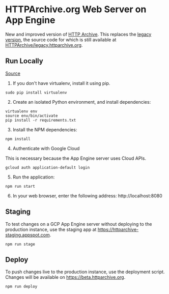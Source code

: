 # HTTPArchive.org Web Server on App Engine
New and improved version of [HTTP Archive](https://httparchive.org). This replaces the [legacy version](https://legacy.httparchive.org), the source code for which is still available at [HTTPArchive/legacy.httparchive.org](https://github.com/HTTPArchive/legacy.httparchive.org).

## Run Locally

[Source](https://cloud.google.com/appengine/docs/flexible/python/quickstart)

1. If you don't have virtualenv, install it using pip.

```
sudo pip install virtualenv
```

2. Create an isolated Python environment, and install dependencies:

```
virtualenv env
source env/bin/activate
pip install -r requirements.txt
```

3. Install the NPM dependencies:

```
npm install
```

4. Authenticate with Google Cloud

This is necessary because the App Engine server uses Cloud APIs.

```
gcloud auth application-default login
```

5. Run the application:

```
npm run start
```

6. In your web browser, enter the following address: http://localhost:8080

## Staging

To test changes on a GCP App Engine server without deploying to the production instance, use the staging app at https://httparchive-staging.appspot.com.

```
npm run stage
```

## Deploy

To push changes live to the production instance, use the deployment script. Changes will be available on https://beta.httparchive.org.

```
npm run deploy
```
